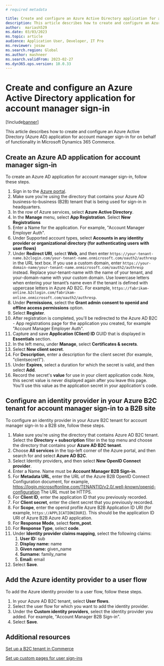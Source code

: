```yaml
---
# required metadata

title: Create and configure an Azure Active Directory application for account manager sign-in
description: This article describes how to create and configure an Azure Active Directory application for account manager sign-in for on behalf of functionality in Microsoft Dynamics 365 Commerce.
author:  mariash529
ms.date: 03/03/2023
ms.topic: article
audience: Application User, Developer, IT Pro
ms.reviewer: josaw
ms.search.region: Global
ms.author: mashneer
ms.search.validFrom: 2023-02-27
ms.dyn365.ops.version: 10.0.33
---
```


# Create and configure an Azure Active Directory application for account manager sign-in

[!include[banner](../includes/banner.md)]

This article describes how to create and configure an Azure Active Directory (Azure AD) application for account manager sign-in for on behalf of functionality in Microsoft Dynamics 365 Commerce.

## Create an Azure AD application for account manager sign-in  

To create an Azure AD application for account manager sign-in, follow these steps.

1. Sign in to the [Azure portal](https://portal.azure.com/).
1. Make sure you're using the directory that contains your Azure AD business-to-business (B2B) tenant that is being used for sign-in in headquarters.
1. In the row of Azure services, select **Azure Active Directory**.
1. In the **Manage** menu, select **App Registration**. Select **New Registrations**
1. Enter a Name for the application. For example, "Account Manager Employer Auth".
1. Under Supported account types, select **Accounts in any identity provider or organizational directory (for authenticating users with user flows)**
1. Under **Redirect URI**, select **Web**, and then enter `https://your-tenant-name.b2clogin.com/your-tenant-name.onmicrosoft.com/oauth2/authresp` in the URL text box. If you use a custom domain, enter `https://your-domain-name/your-tenant-name.onmicrosoft.com/oauth2/authresp` instead. Replace your-tenant-name with the name of your tenant, and your-domain-name with your custom domain. Use lowercase letters when entering your tenant’s name even if the tenant is defined with uppercase letters in Azure AD B2C. For example, `https://fabrikam-online.b2clogin.com/fabrikam-online.onmicrosoft.com/oauth2/authresp`.
1. Under **Permissions**, select the **Grant admin consent to openid and offline access permissions** option.
1. Select **Register**.
1. After registration is completed, you'll be redirected to the Azure AD B2C - App registrations page for the application you created, for example "Account Manager Employer Auth".
1. Capture and save **Application (Client) ID** GUID that is displayed in **Essentials** section. 
1. In the left menu, under **Manage**, select **Certificates & secrets**.
1. Select **New client secret**.
1. For **Description**, enter a description for the client secret (for example, "clientsecret1").
1. Under **Expires**, select a duration for which the secret is valid, and then select **Add**.
1. Record the secret's **value** for use in your client application code. Note, this secret value is never displayed again after you leave this page. You'll use this value as the application secret in your application's code.

## Configure an identity provider in your Azure B2C tenant for account manager sign-in to a B2B site

To configure an identity provider in your Azure B2C tenant for account manager sign-in to a B2B site, follow these steps.

1. Make sure you're using the directory that contains Azure AD B2C tenant. Select the **Directory + subscription** filter in the top menu and choose the directory that contains your **Azure AD B2C tenant**.
1. Choose **All services** in the top-left corner of the Azure portal, and then search for and select **Azure AD B2C**.
1. Select Identity providers, and then select **New OpenID Connect provider**.
1. Enter a Name. Name must be **Account Manager B2B Sign-in**.
1. For **Metadata URL**, enter the URL of the Azure B2B OpenID Connect Configuration document, for example, https://login.microsoftonline.com/TENANTID/v2.0/.well-known/openid-configuration The URL must be HTTPS. 
1. For **Client ID**, enter the application ID that you previously recorded.
1. For **Client secret**, enter the client secret that you previously recorded.
1. For **Scope**, enter the openid profile Azure B2B Application ID URI (for example, `https://APPLICATIONIDURI`). This should be the application ID URI of Azure B2B Azure AD application.
1. For **Response Mode**, select **form_post**.
1. For **Response Type**, select **code**.
1. Under **Identity provider claims mapping**, select the following claims:
    1. **User ID:** sub
    1. **Display name:** name
    1. **Given name:** given_name
    1. **Surname:** family_name
    1. **Email:** email
1. Select **Save**.

## Add the Azure identity provider to a user flow

To add the Azure identity provider to a user flow, follow these steps.

1. In your Azure AD B2C tenant, select **User flows**.
1. Select the user flow for which you want to add the identity provider.
1. Under the **Custom identity providers**, select the identity provider you added. For example, "Account Manager B2B Sign-in".
1. Select **Save**.

## Additional resources

[Set up a B2C tenant in Commerce](set-up-b2c-tenant.md)

[Set up custom pages for user sign-ins](custom-pages-user-logins.md)

